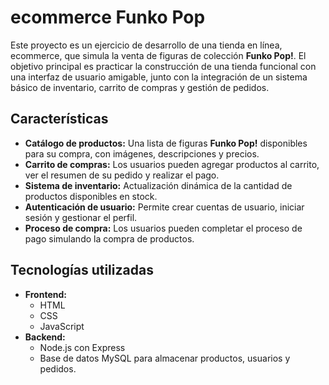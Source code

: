 # ecommerce Funko Pop

Este proyecto es un ejercicio de desarrollo de una tienda en línea, ecommerce, que simula la venta de figuras de colección **Funko Pop!**. El objetivo principal es practicar la construcción de una tienda funcional con una interfaz de usuario amigable, junto con la integración de un sistema básico de inventario, carrito de compras y gestión de pedidos.

## Características

- **Catálogo de productos:** Una lista de figuras **Funko Pop!** disponibles para su compra, con imágenes, descripciones y precios.
- **Carrito de compras:** Los usuarios pueden agregar productos al carrito, ver el resumen de su pedido y realizar el pago.
- **Sistema de inventario:** Actualización dinámica de la cantidad de productos disponibles en stock.
- **Autenticación de usuario:** Permite crear cuentas de usuario, iniciar sesión y gestionar el perfil.
- **Proceso de compra:** Los usuarios pueden completar el proceso de pago simulando la compra de productos.

## Tecnologías utilizadas

- **Frontend:** 
  - HTML
  - CSS
  - JavaScript
- **Backend:** 
  - Node.js con Express
  - Base de datos MySQL para almacenar productos, usuarios y pedidos.
